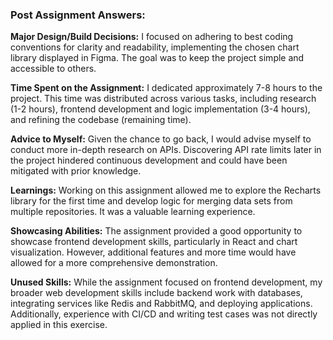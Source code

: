 ### Post Assignment Answers:

**Major Design/Build Decisions:**
I focused on adhering to best coding conventions for clarity and readability, implementing the chosen chart library displayed in Figma. The goal was to keep the project simple and accessible to others.

**Time Spent on the Assignment:**
I dedicated approximately 7-8 hours to the project. This time was distributed across various tasks, including research (1-2 hours), frontend development and logic implementation (3-4 hours), and refining the codebase (remaining time).

**Advice to Myself:**
Given the chance to go back, I would advise myself to conduct more in-depth research on APIs. Discovering API rate limits later in the project hindered continuous development and could have been mitigated with prior knowledge.

**Learnings:**
Working on this assignment allowed me to explore the Recharts library for the first time and develop logic for merging data sets from multiple repositories. It was a valuable learning experience.

**Showcasing Abilities:**
The assignment provided a good opportunity to showcase frontend development skills, particularly in React and chart visualization. However, additional features and more time would have allowed for a more comprehensive demonstration.

**Unused Skills:**
While the assignment focused on frontend development, my broader web development skills include backend work with databases, integrating services like Redis and RabbitMQ, and deploying applications. Additionally, experience with CI/CD and writing test cases was not directly applied in this exercise.